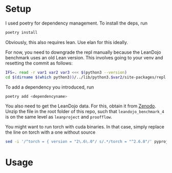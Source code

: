 # Setup

I used poetry for dependency management. To install the deps, run 
```bash
poetry install
```

Obviously, this also requires lean. Use elan for this ideally.

For now, you need to downgrade the repl manually because the LeanDojo benchmark uses an old Lean version. This involves going to your venv and resetting the commit as follows:
```bash
IFS=. read -r var1 var2 var3 <<< $(python3 --version)
cd $(dirname $(which python3))/../lib/python3.$var2/site-packages/repl && git checkout 4fc1e6d1dda170e8f0a6b698dd5f7e17a9cf52b4 && lake build
```

To add a dependency you introduced, run
```bash
poetry add <dependencyname>
```

You also need to get the LeanDojo data. For this, obtain it from [Zenodo](https://zenodo.org/records/12740403). Unzip the file in the root folder of this repo, such that `leandojo_benchmark_4` is on the same level as `leanproject` and `proofflow`. 

You might want to run torch with cuda binaries. In that case, simply replace the line on torch with a one without source
```bash
sed -i '/^torch = { version = "2\.6\.0"/ s/.*/torch = "^2.6.0"/' pyproject.toml && rm poetry.lock && poetry lock
```

# Usage

